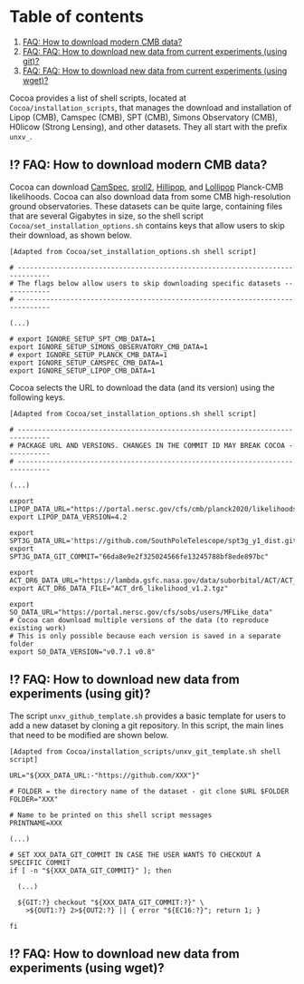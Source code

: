 # Table of contents
1. [FAQ: How to download modern CMB data?](#new_planck_data)
2. [FAQ: FAQ: How to download new data from current experiments (using git)?](#new_likelihood_and_data)
3. [FAQ: FAQ: How to download new data from current experiments (using wget)?](#new_likelihood_and_data2)
 
Cocoa provides a list of shell scripts, located at `Cocoa/installation_scripts`, that manages the download and installation of Lipop (CMB), Camspec (CMB), SPT (CMB), Simons Observatory (CMB), H0licow (Strong Lensing), and other datasets. They all start with the prefix `unxv_`. 

## :interrobang: FAQ: How to download modern CMB data? <a name="new_planck_data"></a>

Cocoa can download [CamSpec](https://people.ast.cam.ac.uk/~stg20/camspec/index.html), [sroll2](https://web.fe.infn.it/~pagano/low_ell_datasets/sroll2/), [Hillipop](https://github.com/planck-npipe/hillipop.git), and [Lollipop](https://github.com/planck-npipe/lollipop.git) Planck-CMB likelihoods. Cocoa can also download data from some CMB high-resolution ground observatories. These datasets can be quite large, containing files that are several Gigabytes in size, so the shell script  `Cocoa/set_installation_options.sh` contains keys that allow users to skip their download, as shown below.

    [Adapted from Cocoa/set_installation_options.sh shell script] 

    # ------------------------------------------------------------------------------
    # The flags below allow users to skip downloading specific datasets ------------
    # ------------------------------------------------------------------------------
    
    (...)

    # export IGNORE_SETUP_SPT_CMB_DATA=1
    export IGNORE_SETUP_SIMONS_OBSERVATORY_CMB_DATA=1
    # export IGNORE_SETUP_PLANCK_CMB_DATA=1
    export IGNORE_SETUP_CAMSPEC_CMB_DATA=1
    export IGNORE_SETUP_LIPOP_CMB_DATA=1

Cocoa selects the URL to download the data (and its version) using the following keys.

    [Adapted from Cocoa/set_installation_options.sh shell script] 

    # ------------------------------------------------------------------------------
    # PACKAGE URL AND VERSIONS. CHANGES IN THE COMMIT ID MAY BREAK COCOA -----------
    # ------------------------------------------------------------------------------

    (...)
    
    export LIPOP_DATA_URL="https://portal.nersc.gov/cfs/cmb/planck2020/likelihoods"
    export LIPOP_DATA_VERSION=4.2

    export SPT3G_DATA_URL='https://github.com/SouthPoleTelescope/spt3g_y1_dist.git'
    export SPT3G_DATA_GIT_COMMIT="66da8e9e2f325024566fe13245788bf8ede897bc"

    export ACT_DR6_DATA_URL="https://lambda.gsfc.nasa.gov/data/suborbital/ACT/ACT_dr6/likelihood/data"
    export ACT_DR6_DATA_FILE="ACT_dr6_likelihood_v1.2.tgz"

    export SO_DATA_URL="https://portal.nersc.gov/cfs/sobs/users/MFLike_data"
    # Cocoa can download multiple versions of the data (to reproduce existing work)
    # This is only possible because each version is saved in a separate folder
    export SO_DATA_VERSION="v0.7.1 v0.8"

## :interrobang: FAQ: How to download new data from experiments (using git)? <a name="new_likelihood_and_data"></a>

 The script `unxv_github_template.sh` provides a basic template for users to add a new dataset by cloning a git repository. In this script, the main lines that need to be modified are shown below.

    [Adapted from Cocoa/installation_scripts/unxv_git_template.sh shell script] 

    URL="${XXX_DATA_URL:-"https://github.com/XXX"}"
    
    # FOLDER = the directory name of the dataset - git clone $URL $FOLDER
    FOLDER="XXX"

    # Name to be printed on this shell script messages
    PRINTNAME=XXX
  
    (...) 

    # SET XXX_DATA_GIT_COMMIT IN CASE THE USER WANTS TO CHECKOUT A SPECIFIC COMMIT
    if [ -n "${XXX_DATA_GIT_COMMIT}" ]; then

      (...)
      
      ${GIT:?} checkout "${XXX_DATA_GIT_COMMIT:?}" \
        >${OUT1:?} 2>${OUT2:?} || { error "${EC16:?}"; return 1; }
   
    fi
  
## :interrobang: FAQ: How to download new data from experiments (using wget)? <a name="new_likelihood_and_data2"></a>
